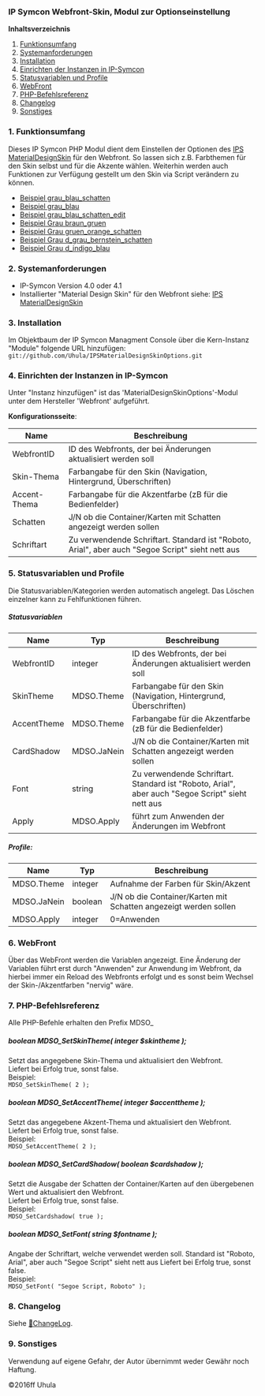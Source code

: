 ### IP Symcon Webfront-Skin, Modul zur Optionseinstellung

**Inhaltsverzeichnis**

1. [Funktionsumfang](#1-funktionsumfang)
2. [Systemanforderungen](#2-systemanforderungen)
3. [Installation](#3-installation)
4. [Einrichten der Instanzen in IP-Symcon](#4-einrichten-der-instanzen-in-ip-symcon)
5. [Statusvariablen und Profile](#5-statusvariablen-und-profile)
6. [WebFront](#6-webfront)
7. [PHP-Befehlsreferenz](#7-php-befehlsreferenz)
8. [Changelog](#8-changelog)
9. [Sonstiges](#9-sonstiges)


### 1. Funktionsumfang
Dieses IP Symcon PHP Modul dient dem Einstellen der Optionen des [IPS MaterialDesignSkin](https://github.com/Uhula/IPSMaterialDesignSkin)
für den Webfront.
So lassen sich z.B. Farbthemen für den Skin selbst und für die Akzente wählen.
Weiterhin werden auch Funktionen zur Verfügung gestellt um den Skin via Script verändern zu können.

* [Beispiel grau_blau_schatten](docs/grau_blau_schatten.png?raw=true "grau_blau_schatten")
* [Beispiel grau_blau](docs/grau_blau.png?raw=true "Beispiel grau_blau")
* [Beispiel grau_blau_schatten_edit](docs/grau_blau_schatten_edit.png?raw=true "Beispiel grau_blau_schatten_edit")
* [Beispiel Grau braun_gruen](docs/braun_gruen.png?raw=true "Beispiel braun_gruen")
* [Beispiel Grau gruen_orange_schatten](docs/gruen_orange_schatten.png?raw=true "Beispiel gruen_orange_schatten")
* [Beispiel Grau d_grau_bernstein_schatten](docs/d_grau_bernstein_schatten.png?raw=true "Beispiel d_grau_bernstein_schatten")
* [Beispiel Grau d_indigo_blau](docs/d_indigo_blau.png?raw=true "Beispiel d_indigo_blau")


### 2. Systemanforderungen
* IP-Symcon Version 4.0 oder 4.1
* Installierter "Material Design Skin" für den Webfront
  siehe: [IPS MaterialDesignSkin](https://github.com/Uhula/IPSMaterialDesignSkin)


### 3. Installation
Im Objektbaum der IP Symcon Managment Console über die Kern-Instanz "Module" folgende URL hinzufügen:
`git://github.com/Uhula/IPSMaterialDesignSkinOptions.git`


### 4. Einrichten der Instanzen in IP-Symcon

Unter "Instanz hinzufügen" ist das 'MaterialDesignSkinOptions'-Modul unter dem Hersteller 'Webfront' aufgeführt.  

__Konfigurationsseite__:

Name          | Beschreibung
------------- | ---------------------------------
WebfrontID    | ID des Webfronts, der bei Änderungen aktualisiert werden soll
Skin-Thema    | Farbangabe für den Skin (Navigation, Hintergrund, Überschriften)
Accent-Thema  | Farbangabe für die Akzentfarbe (zB für die Bedienfelder)
Schatten      | J/N ob die Container/Karten mit Schatten angezeigt werden sollen
Schriftart    | Zu verwendende Schriftart. Standard ist "Roboto, Arial", aber auch "Segoe Script" sieht nett aus

### 5. Statusvariablen und Profile

Die Statusvariablen/Kategorien werden automatisch angelegt. Das Löschen einzelner kann zu Fehlfunktionen führen.

##### Statusvariablen

Name          | Typ         | Beschreibung
------------- | ----------- | ---------------------------------
WebfrontID    | integer     | ID des Webfronts, der bei Änderungen aktualisiert werden soll
SkinTheme     | MDSO.Theme  | Farbangabe für den Skin (Navigation, Hintergrund, Überschriften)
AccentTheme   | MDSO.Theme  | Farbangabe für die Akzentfarbe (zB für die Bedienfelder)
CardShadow    | MDSO.JaNein | J/N ob die Container/Karten mit Schatten angezeigt werden sollen
Font          | string      | Zu verwendende Schriftart. Standard ist "Roboto, Arial", aber auch "Segoe Script" sieht nett aus
Apply         | MDSO.Apply  | führt zum Anwenden der Änderungen im Webfront

##### Profile:

Name          | Typ         | Beschreibung
------------- | ----------- | ---------------------------------
MDSO.Theme    | integer     | Aufnahme der Farben für Skin/Akzent  
MDSO.JaNein   | boolean     | J/N ob die Container/Karten mit Schatten angezeigt werden sollen
MDSO.Apply    | integer     | 0=Anwenden

### 6. WebFront

Über das WebFront werden die Variablen angezeigt. Eine Änderung der Variablen führt erst durch
"Anwenden" zur Anwendung im Webfront, da hierbei immer ein Reload des Webfronts erfolgt und es
sonst beim Wechsel der Skin-/Akzentfarben "nervig" wäre.

### 7. PHP-Befehlsreferenz

Alle PHP-Befehle erhalten den Prefix MDSO_

##### boolean MDSO_SetSkinTheme( integer $skintheme );  
Setzt das angegebene Skin-Thema und aktualisiert den Webfront.  
Liefert bei Erfolg true, sonst false.  
Beispiel:  
`MDSO_SetSkinTheme( 2 );`

##### boolean MDSO_SetAccentTheme( integer $accenttheme );  
Setzt das angegebene Akzent-Thema und aktualisiert den Webfront.  
Liefert bei Erfolg true, sonst false.  
Beispiel:  
`MDSO_SetAccentTheme( 2 );`

##### boolean MDSO_SetCardShadow( boolean $cardshadow );  
Setzt die Ausgabe der Schatten der Container/Karten auf den übergebenen Wert und aktualisiert den Webfront.  
Liefert bei Erfolg true, sonst false.  
Beispiel:  
`MDSO_SetCardshadow( true );`

##### boolean MDSO_SetFont( string $fontname );  
Angabe der Schriftart, welche verwendet werden soll. Standard ist "Roboto, Arial", aber auch "Segoe Script" sieht nett aus
Liefert bei Erfolg true, sonst false.  
Beispiel:  
`MDSO_SetFont( "Segoe Script, Roboto" );`


### 8. Changelog
Siehe [:link:ChangeLog](./CHANGELOG.md).

### 9. Sonstiges
Verwendung auf eigene Gefahr, der Autor übernimmt weder Gewähr noch Haftung.

:copyright:2016ff Uhula
